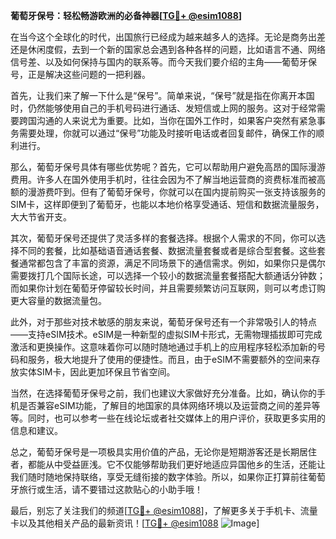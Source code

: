 **葡萄牙保号：轻松畅游欧洲的必备神器[[TG💪+ @esim1088](https://t.me/s/esim1088)]**

在当今这个全球化的时代，出国旅行已经成为越来越多人的选择。无论是商务出差还是休闲度假，去到一个新的国家总会遇到各种各样的问题，比如语言不通、网络信号差、以及如何保持与国内的联系等。而今天我们要介绍的主角——葡萄牙保号，正是解决这些问题的一把利器。

首先，让我们来了解一下什么是“保号”。简单来说，“保号”就是指在你离开本国时，仍然能够使用自己的手机号码进行通话、发短信或上网的服务。这对于经常需要跨国沟通的人来说尤为重要。比如，当你在国外工作时，如果客户突然有紧急事务需要处理，你就可以通过“保号”功能及时接听电话或者回复邮件，确保工作的顺利进行。

那么，葡萄牙保号具体有哪些优势呢？首先，它可以帮助用户避免高昂的国际漫游费用。许多人在国外使用手机时，往往会因为不了解当地运营商的资费标准而被高额的漫游费吓到。但有了葡萄牙保号，你就可以在国内提前购买一张支持该服务的SIM卡，这样即便到了葡萄牙，也能以本地价格享受通话、短信和数据流量服务，大大节省开支。

其次，葡萄牙保号还提供了灵活多样的套餐选择。根据个人需求的不同，你可以选择不同的套餐，比如基础语音通话套餐、数据流量套餐或者是综合型套餐。这些套餐通常都包含了丰富的资源，满足不同场景下的通信需求。例如，如果你只是偶尔需要拨打几个国际长途，可以选择一个较小的数据流量套餐搭配大额通话分钟数；而如果你计划在葡萄牙停留较长时间，并且需要频繁访问互联网，则可以考虑订购更大容量的数据流量包。

此外，对于那些对技术敏感的朋友来说，葡萄牙保号还有一个非常吸引人的特点——支持eSIM技术。eSIM是一种新型的虚拟SIM卡形式，无需物理插拔即可完成激活和更换操作。这意味着你可以随时随地通过手机上的应用程序轻松添加新的号码和服务，极大地提升了使用的便捷性。而且，由于eSIM不需要额外的空间来存放实体SIM卡，因此更加环保且节省空间。

当然，在选择葡萄牙保号之前，我们也建议大家做好充分准备。比如，确认你的手机是否兼容eSIM功能，了解目的地国家的具体网络环境以及运营商之间的差异等等。同时，也可以参考一些在线论坛或者社交媒体上的用户评价，获取更多实用的信息和建议。

总之，葡萄牙保号是一项极具实用价值的产品，无论你是短期游客还是长期居住者，都能从中受益匪浅。它不仅能够帮助我们更好地适应异国他乡的生活，还能让我们随时随地保持联络，享受无缝衔接的数字体验。所以，如果你正打算前往葡萄牙旅行或生活，请不要错过这款贴心的小助手哦！

最后，别忘了关注我们的频道[[TG💪+ @esim1088](https://t.me/s/esim1088)]，了解更多关于手机卡、流量卡以及其他相关产品的最新资讯！[[TG💪+ @esim1088](https://t.me/s/esim1088) ![Image](https://i.postimg.cc/4NQfJmqS/Snipaste-2025-05-13-00-14-12.png)]